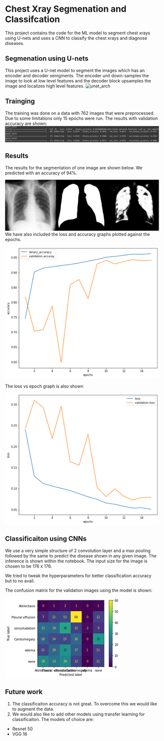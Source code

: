 # **Chest Xray Segmenation and Classifcation**

This project contains the code for the ML model to segment chest xrays using U-nets and uses a CNN to classify the chest xrays and diagnose diseases.

## Segmenation using U-nets

This project uses a U-net model to segment the images which has an encoder and decoder semgments. The encoder unit down-samples the image to look at low level features and the decoder block upsamples the image and localizes high level features.
![unet_arch](https://lmb.informatik.uni-freiburg.de/people/ronneber/u-net/u-net-architecture.png)
## Trainging

The training was done on a data with 762 images that were preprocessed. Due to some limitations only 15 epochs were run. The results with validation accuracy are shown:
![epoch](/Metrics/segmentation_epoch.jpg "Epochs")
## Results
The results for the segmentation of one image are shown below. We predicted with an accuracy of 94%.

![segmentaiton_result](/Metrics/segmentation_result.png "Segmentation Prediction")
We have also included the loss and accuracy graphs plotted against the epochs.

![Graphs](/Metrics/seg_accuracy_epoch.png "accuracy vs epochs")

The loss vs epoch graph is also shown

![loss grapg](/Metrics/seg_loss_epoch.png "loss vs epoch")

## Classificaiton using CNNs
 
We use a very simple structure of 2 convolution layer and a max pooling followed by the same to predict the disease shown in any given image. The inference is shown within the notebook. The input size for the image is chosen to be 176 x 176. 

We tried to tweak the hyperparameters for better classification accuracy but to no avail.

The confusion matrix for the validation images using the model is shown:

![confusion matrix](/Metrics/confusion_matrix.png "Confusion Matrix")
## Future work

1. The classificaiton accuracy is not great. To overcome this we would like to augment the data. 
2. We would also like to add other models using transfer learning for classificaiton. The models of choice are:
  - Resnet 50
  - VGG 16
